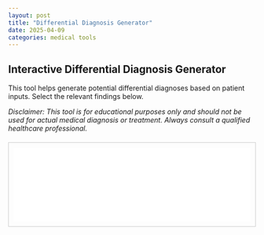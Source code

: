 ```yaml
---
layout: post
title: "Differential Diagnosis Generator"
date: 2025-04-09
categories: medical tools
---
```


## Interactive Differential Diagnosis Generator

This tool helps generate potential differential diagnoses based on patient inputs. Select the relevant findings below.

*Disclaimer: This tool is for educational purposes only and should not be used for actual medical diagnosis or treatment. Always consult a qualified healthcare professional.*

<div class="ddx-generator-container" style="border: 1px solid #ccc; padding: 10px; margin-top: 20px;">
    <iframe id="ddx-iframe" src="/portfolio/ddx-generator/" width="100%" style="border:none; overflow:hidden;" scrolling="no"></iframe>
</div>

<script>
    window.addEventListener('message', function(event) {
        // Optional: Check event.origin for security if the iframe source is external or untrusted
        // if (event.origin !== 'expected_origin') return;

        if (event.data && typeof event.data.frameHeight === 'number') {
            const iframe = document.getElementById('ddx-iframe');
            if (iframe) {
                // Add a small buffer (e.g., 20px) to prevent potential scrollbars due to rounding or borders
                iframe.style.height = (event.data.frameHeight + 20) + 'px';
            }
        }
    });
</script>
